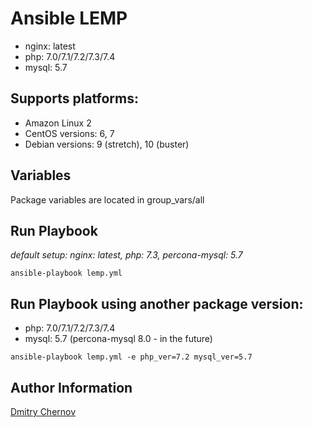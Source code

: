Ansible LEMP
==================
- nginx: latest
- php: 7.0/7.1/7.2/7.3/7.4
- mysql: 5.7

Supports platforms:
-------------------

- Amazon Linux 2
- CentOS versions: 6, 7 
- Debian versions: 9 (stretch), 10 (buster)

Variables
--------------
Package  variables are located in group_vars/all


Run Playbook 
----------------------------------------------------------
*default setup: nginx: latest, php: 7.3, percona-mysql: 5.7*
```
ansible-playbook lemp.yml
```
Run Playbook using another package version:
----------------------------------------------------------
 - php: 7.0/7.1/7.2/7.3/7.4
 - mysql: 5.7 (percona-mysql 8.0 - in the future)
```
ansible-playbook lemp.yml -e php_ver=7.2 mysql_ver=5.7
```


Author Information
------------------

[Dmitry Chernov](https://github.com/amiDMast)
